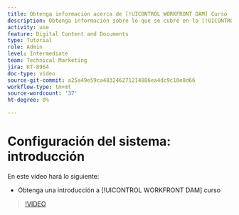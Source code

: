 ```yaml
---
title: Obtenga información acerca de [!UICONTROL WORKFRONT DAM] Curso
description: Obtenga información sobre lo que se cubre en la [!UICONTROL WORKFRONT DAM] Administrador, Parte 1 Curso de configuración del sistema.
activity: use
feature: Digital Content and Documents
type: Tutorial
role: Admin
level: Intermediate
team: Technical Marketing
jira: KT-8964
doc-type: video
source-git-commit: a25a49e59ca483246271214886ea4dc9c10e8d66
workflow-type: tm+mt
source-wordcount: '37'
ht-degree: 0%

---
```


# Configuración del sistema: introducción

En este vídeo hará lo siguiente:

* Obtenga una introducción a [!UICONTROL WORKFRONT DAM] curso

>[!VIDEO](https://video.tv.adobe.com/v/335227/?quality=12&learn=on)

<!-- Learn more graphic & links to documentation articles
* Accessing help for Workfront DAM
* Workfront DAM within Workfront
-->
